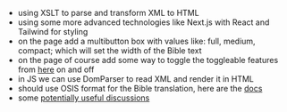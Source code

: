 - using XSLT to parse and transform XML to HTML
- using some more advanced technologies like Next.js with React and Tailwind for styling
- on the page add a multibutton box with values like: full, medium, compact; which will set the width of the Bible text
- on the page of course add some way to toggle the toggleable features from [here](./Planning%20out%20the%20XML%20schema.md) on and off
- in JS we can use DomParser to read XML and render it in HTML
- should use OSIS format for the Bible translation, here are the [docs](https://wiki.crosswire.org/Category:OSIS)
- some [potentially useful discussions](https://groups.google.com/g/openscriptures/c/6axIs7JgDHI?pli=1)
